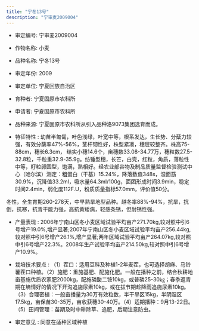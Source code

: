 ```yaml
---
title: "宁冬13号"
description: "宁审麦2009004"
---
```

* 审定编号:  宁审麦2009004

*  作物名称:  小麦

*  品种名称:  宁冬13号

*  审定年份:  2009

*  审定单位:  宁夏回族自治区

* 育种者:  宁夏固原市农科所

*  申请者:  宁夏固原市农科所

*  品种来源:  宁夏固原市农科所从引入品种洛9073集团选育而成。

*  特征特性 : 
幼苗半匍匐，叶色浅绿，叶宽中等，根系发达，生长势、分蘖力较强，有效分蘖率47%-56%，茎杆韧性好，株型紧凑，穗层较整齐。株高75-88cm，穗长6.3cm， 结实小穗14.6个，亩穗数33.08-34.77万，穗粒数27.5-32.8粒，千粒重32.9-35.9g。纺锤型穗，长芒，白壳，红粒，角质，落粒性中等，籽粒卵圆型，饱满，熟相好。经农业部谷物及制品质量监督检验测试中心（哈尔滨）测定：粗蛋白（干基）15.24%，降落数值348s，湿面筋30.9%，沉降值33.2ml，吸水量64.3ml/100g，面团形成时间3.9min，稳定时间2.4min，弱化度112F.U，粉质质量指标57.0mm，评价值50分。
冬性，全生育期260-278天，中早熟旱地型品种。越冬率88%-94%，抗旱，抗倒，抗寒，抗青干能力强，高抗黄矮病，轻感条锈，但耐锈性强。
 
*  产量表现 : 
2006年宁南山区冬小麦区域试验平均亩产271.70kg,较对照中引6号增产19.0%,增产显著;2007年宁南山区冬小麦区域试验平均亩产256.44kg,较对照中引6号增产26.1%,增产显著;两年区域试验平均亩产264.07kg,较对照中引6号增产22.3%。2008年生产试验平均亩产214.50kg,较对照中引6号增产10.9%。

*  栽培技术要点 : 
（1）茬口：适用豆科及种植1-2年麦茬，也可选择胡麻、马铃薯茬口种植。（2）施肥：重施基肥、配施化肥。一般在播种之前，结合秋耕地亩基施优质农家肥2000kg，配施磷酸二铵10kg，或普磷25-30㎏；春季返青期在墒情好的情况下开沟追施尿素10kg，或在拔节期趁降雨追施尿素10kg。（3）合理密植：一般亩播量为30万有效粒数，半干旱区15kg，半阴湿区17.5kg，亩保苗30-35万，亩收获穗30-40万。（4）适期播种：9月13-22日。（5）田间管理：苗期及时中耕除草、追肥，后期注意防虫。

*  审定意见 : 
同意在适种区域种植
